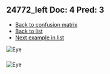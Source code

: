 ## 24772_left Doc: 4 Pred: 3
- [Back to confusion matrix](https://github.com/juliandewit/kaggle_retinopathy/blob/master/matrix.md)
- [Back to list](https://github.com/juliandewit/kaggle_retinopathy/blob/master/lists/43/list.md)
- [Next example in list](https://github.com/juliandewit/kaggle_retinopathy/blob/master/lists/43/24/24773_left.md)

![Eye](https://retinopaty.blob.core.windows.net/size1024/24772_left_4.jpeg)

### 

![Eye]()
